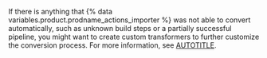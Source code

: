 If there is anything that {% data variables.product.prodname_actions_importer %} was not able to convert automatically, such as unknown build steps or a partially successful pipeline, you might want to create custom transformers to further customize the conversion process. For more information, see [AUTOTITLE](/actions/migrating-to-github-actions/automated-migrations/extending-github-actions-importer-with-custom-transformers).

